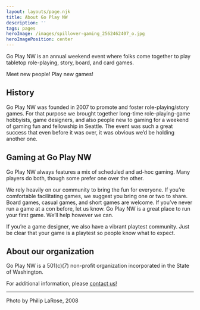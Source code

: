 ```yaml
---
layout: layouts/page.njk
title: About Go Play NW
description: ''
tags: pages
heroImage: /images/spillover-gaming_2562462407_o.jpg
heroImagePosition: center
---
```


Go Play NW is an annual weekend event where folks come together to play tabletop role-playing, story, board, and card games.

Meet new people! Play new games!

## History
Go Play NW was founded in 2007 to promote and foster role-playing/story games. For that purpose we brought together long-time role-playing-game hobbyists, game designers, and also people new to gaming for a weekend of gaming fun and fellowship in Seattle. The event was such a great success that even before it was over, it was obvious we’d be holding another one.

## Gaming at Go Play NW
Go Play NW always features a mix of scheduled and ad-hoc gaming. Many players do both, though some prefer one over the other. 

We rely heavily on our community to bring the fun for everyone. If you’re comfortable facilitating games, we suggest you bring one or two to share. Board games, casual games, and short games are welcome. If you’ve never run a game at a con before, let us know. Go Play NW is a great place to run your first game. We’ll help however we can.

If you’re a game designer, we also have a vibrant playtest community. Just be clear that your game is a playtest so people know what to expect.

## About our organization
Go Play NW is a 501(c)(7) non-profit organization incorporated in the State of Washington.

For additional information, please [contact us!](/contact-us)

----
Photo by Philip LaRose, 2008
